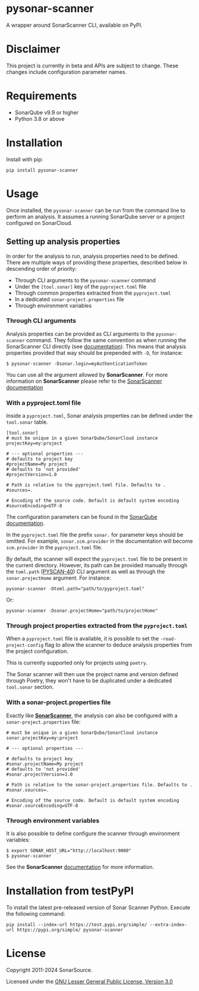 # pysonar-scanner
A wrapper around SonarScanner CLI, available on PyPI.

# Disclaimer 

This project is currently in beta and APIs are subject to change. 
These changes include configuration parameter names.

# Requirements

 - SonarQube v9.9 or higher
 - Python 3.8 or above

# Installation

Install with pip:
```
pip install pysonar-scanner
```

# Usage

Once installed, the `pysonar-scanner` can be run from the command line to perform an analysis.
It assumes a running SonarQube server or a project configured on SonarCloud.

## Setting up analysis properties

In order for the analysis to run, analysis properties need to be defined. 
There are multiple ways of providing these properties, described below in descending order of priority:

* Through CLI arguments to the `pysonar-scanner` command
* Under the `[tool.sonar]` key of the `pyproject.toml` file
* Through common properties extracted from the `pyproject.toml`
* In a dedicated `sonar-project.properties` file
* Through environment variables

### Through CLI arguments

Analysis properties can be provided as CLI arguments to the `pysonar-scanner` command.
They follow the same convention as when running the SonarScanner CLI directly 
(see [documentation](https://docs.sonarsource.com/sonarqube/9.9/analyzing-source-code/scanners/sonarscanner/#running-from-zip-file)).
This means that analysis properties provided that way should be prepended with `-D`, for instance:

```
$ pysonar-scanner -Dsonar.login=myAuthenticationToken 
```

You can use all the argument allowed by __SonarScanner__. 
For more information on __SonarScanner__ please refer to the [SonarScanner documentation](https://docs.sonarsource.com/sonarqube/9.9/analyzing-source-code/scanners/sonarscanner/)

### With a pyproject.toml file

Inside a `pyproject.toml`, Sonar analysis properties can be defined under the `tool.sonar` table.

```
[tool.sonar]
# must be unique in a given SonarQube/SonarCloud instance
projectKey=my:project

# --- optional properties ---
# defaults to project key
#projectName=My project
# defaults to 'not provided'
#projectVersion=1.0
 
# Path is relative to the pyproject.toml file. Defaults to .
#sources=.
 
# Encoding of the source code. Default is default system encoding
#sourceEncoding=UTF-8
```

The configuration parameters can be found in the [SonarQube documentation](https://docs.sonarsource.com/sonarqube/9.9/analyzing-source-code/analysis-parameters/).

In the `pyproject.toml` file the prefix `sonar.` for parameter keys should be omitted. 
For example, `sonar.scm.provider` in the documentation will become `scm.provider` in the `pyproject.toml` file.

By default, the scanner will expect the `pyproject.toml` file to be present in the current directory. 
However, its path can be provided manually through the `toml.path` ([PYSCAN-40](https://sonarsource.atlassian.net/jira/software/c/projects/PYSCAN/issues/PYSCAN-40)) CLI argument as well as through the `sonar.projectHome` argument. For instance:

```
pysonar-scanner -Dtoml.path="path/to/pyproject.toml"
```

Or:

```
pysonar-scanner -Dsonar.projectHome="path/to/projectHome"
```


### Through project properties extracted from the `pyproject.toml`

When a `pyproject.toml` file is available, it is possible to set the `-read-project-config` flag
to allow the scanner to deduce analysis properties from the project configuration.

This is currently supported only for projects using `poetry`.

The Sonar scanner will then use the project name and version defined through Poetry, they won't have to be duplicated under a dedicated `tool.sonar` section.

### With a sonar-project.properties file

Exactly like [__SonarScanner__](https://docs.sonarsource.com/sonarqube/9.9/analyzing-source-code/scanners/sonarscanner/),
the analysis can also be configured with a `sonar-project.properties` file:

```
# must be unique in a given SonarQube/SonarCloud instance
sonar.projectKey=my:project

# --- optional properties ---

# defaults to project key
#sonar.projectName=My project
# defaults to 'not provided'
#sonar.projectVersion=1.0
 
# Path is relative to the sonar-project.properties file. Defaults to .
#sonar.sources=.
 
# Encoding of the source code. Default is default system encoding
#sonar.sourceEncoding=UTF-8
```

### Through environment variables

It is also possible to define configure the scanner through environment variables:

```
$ export SONAR_HOST_URL="http://localhost:9000"
$ pysonar-scanner 
```

See the __SonarScanner__ [documentation](https://docs.sonarsource.com/sonarqube/9.9/analyzing-source-code/scanners/sonarscanner/) for more information.

# Installation from testPyPI

To install the latest pre-released version of Sonar Scanner Python. Execute the following command: 

```shell
pip install --index-url https://test.pypi.org/simple/ --extra-index-url https://pypi.org/simple/ pysonar-scanner
```

# License

Copyright 2011-2024 SonarSource.

Licensed under the [GNU Lesser General Public License, Version 3.0](http://www.gnu.org/licenses/lgpl.txt)
